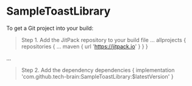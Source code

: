# SampleToastLibrary
To get a Git project into your build:

> Step 1. Add the JitPack repository to your build file
...
allprojects {
		repositories {
			...
			maven { url 'https://jitpack.io' }
		}
	}
  
  ...
  > Step 2. Add the dependency
  dependencies {
	        implementation 'com.github.tech-brain:SampleToastLibrary:$latestVersion'
	}
